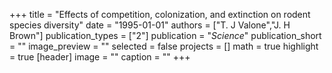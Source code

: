 +++
title = "Effects of competition, colonization, and extinction on rodent species diversity"
date = "1995-01-01"
authors = ["T. J Valone","J. H Brown"]
publication_types = ["2"]
publication = "_Science_"
publication_short = ""
image_preview = ""
selected = false
projects = []
math = true
highlight = true
[header]
image = ""
caption = ""
+++

